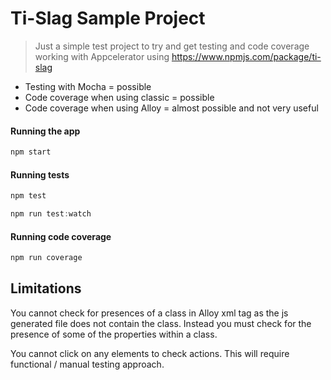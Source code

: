 # Ti-Slag Sample Project

> Just a simple test project to try and get testing and code coverage working with Appcelerator using https://www.npmjs.com/package/ti-slag

* Testing with Mocha = possible
* Code coverage when using classic = possible
* Code coverage when using Alloy = almost possible and not very useful

#### Running the app
```javascript
npm start
```

#### Running tests
```javascript
npm test
```

```javascript
npm run test:watch
```

#### Running code coverage
```javascript
npm run coverage
```

## Limitations
You cannot check for presences of a class in Alloy xml tag as the js generated file does not contain the class. Instead you must check for the presence of some of the properties within a class.

You cannot click on any elements to check actions. This will require functional / manual testing approach.
